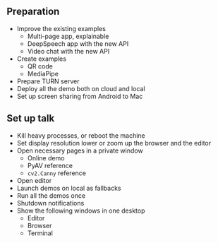 ## Preparation
* Improve the existing examples
  * Multi-page app, explainable
  * DeepSpeech app with the new API
  * Video chat with the new API
* Create examples
  * QR code
  * MediaPipe
* Prepare TURN server
* Deploy all the demo both on cloud and local
* Set up screen sharing from Android to Mac
## Set up talk
* Kill heavy processes, or reboot the machine
* Set display resolution lower or zoom up the browser and the editor
* Open necessary pages in a private window
  * Online demo
  * PyAV reference
  * `cv2.Canny` reference
* Open editor
* Launch demos on local as fallbacks
* Run all the demos once
* Shutdown notifications
* Show the following windows in one desktop
  * Editor
  * Browser
  * Terminal

